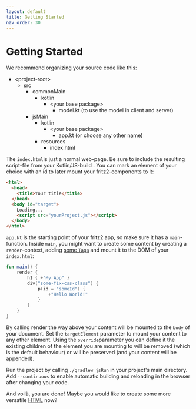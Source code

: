 ```yaml
---
layout: default
title: Getting Started
nav_order: 30
---
```

# Getting Started

We recommend organizing your source code like this:

* \<project-root\>
  * src
    * commonMain
      * kotlin
        * \<your base package\>
          * model.kt (to use the model in client and server)
    * jsMain
      * kotlin
        * \<your base package\>
          * app.kt (or choose any other name)
      * resources
        * index.html

The `index.html`is just a normal web-page. Be sure to include the resulting script-file from your Kotlin/JS-build .
You can mark an element of your choice with an id to later mount your fritz2-components to it:

```html
<html>
  <head>
    <title>Your title</title>
  </head>
  <body id="target">
    Loading...
    <script src="yourProject.js"></script>
  </body>
</html>
```

`app.kt` is the starting point of your fritz2 app, so make sure it has a `main`-function. 
Inside `main`, you might want to create some content by creating a `render`-context, 
adding [some `Tag`s](https://api.fritz2.dev/core/core/dev.fritz2.dom.html/-render-context/index.html) and 
mount it to the DOM of your `index.html`:

```kotlin
fun main() {
    render {
        h1 { +"My App" }
        div("some-fix-css-class") {
            p(id = "someId") {
                +"Hello World!"
            }
        }
    }
}
```

By calling render the way above your content will be mounted to the `body` of your document. Set the `targetElement` parameter to mount your content to any other element. Using the `override`parameter you can define it the existing children of the element you are mounting to will be removed (which is the default behaviour) or will be preserved (and your content will be appended).

Run the project by calling `./gradlew jsRun` in your project's main directory. Add `--continuous` to enable automatic
building and reloading in the browser after changing your code.

And voilà, you are done! Maybe you would like to create some more versatile [HTML](Attributes%20and%20CSS.html) now?